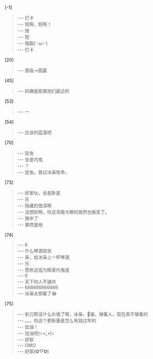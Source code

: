 
[-1] 
>--- 打卡<br>
>--- 短啊，短啊！<br>
>--- 按<br>
>--- 短<br>
>--- 哦豁(´-ω-`)<br>
>--- 打卡<br>

[20] 
>--- 面临->面露<br>

[45] 
>--- 的确是距离他们最近的<br>

[53] 
>--- 一<br>

[54] 
>--- 应该的蓝藻吧<br>

[70] 
>--- 捉虫<br>
>--- 全是内鬼<br>
>--- ？<br>
>--- 捉虫。救过冰枭性命。<br>

[73] 
>--- 好家伙，全是卧底<br>
>--- 乐<br>
>--- 隐藏的很深啊<br>
>--- 没想到啊，你这浓眉大眼的居然也叛变了。<br>
>--- 猜中了<br>
>--- 果然是他<br>

[74] 
>--- 6<br>
>--- 什么琴酒现状<br>
>--- 来，给冰枭上一杯琴酒<br>
>--- 乐<br>
>--- 愿称这组为精英内鬼组<br>
>--- 6<br>
>--- 天下何人不通共<br>
>--- 666666666666<br>
>--- 冰枭太倒霉了😂<br>

[75] 
>--- 刺刀帮没什么价值了啊，冰枭，🐻锯，弹簧人，现在真不够看的<br>
>--- 。。。你这个更新量是怎么有钱过年的<br>
>--- 加油！<br>
>--- 加油吧(ง •̀_•́)ง<br>
>--- 好耶<br>
>--- OMO<br>
>--- 好耶(✪▽✪)<br>
